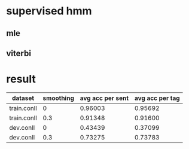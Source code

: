 # supervised hmm

## mle

## viterbi


# result

| dataset     | smoothing | avg acc per sent | avg acc per tag |  
|-------------|-----------|---------|-------------|
| train.conll | 0         | 0.96003        | 0.95692            |
| train.conll | 0.3       | 0.91348 | 0.91600     |  
| dev.conll   | 0         | 0.43439 | 0.37099     |    
| dev.conll   | 0.3       | 0.73275 | 0.73783     |  

